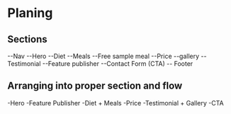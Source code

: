 # Planing

## Sections

--Nav
--Hero
--Diet
--Meals
--Free sample meal
--Price
--gallery
--Testimonial
--Feature publisher
--Contact Form (CTA)
-- Footer

## Arranging into proper section and flow
-Hero
-Feature Publisher
-Diet + Meals
-Price
-Testimonial + Gallery
-CTA
